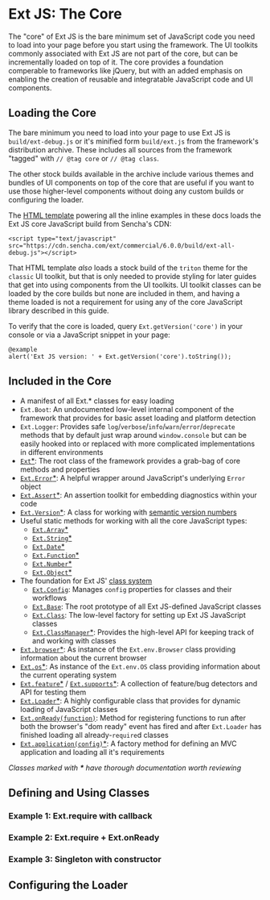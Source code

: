 # Ext JS: The Core

The "core" of Ext JS is the bare minimum set of JavaScript code you need to load into your page before you start using the
framework. The UI toolkits commonly associated with Ext JS are not part of the core, but can be incrementally loaded on
top of it. The core provides a foundation comperable to frameworks like jQuery, but with an added emphasis on enabling
the creation of reusable and integratable JavaScript code and UI components.

## Loading the Core
The bare minimum you need to load into your page to use Ext JS is `build/ext-debug.js` or it's minified
form `build/ext.js` from the framework's distribution archive. These includes all sources from the framework
"tagged" with `// @tag core` or `// @tag class`.

The other stock builds available in the archive include various themes and bundles of UI components on top of the
core that are useful if you want to use those higher-level components without doing any custom builds or configuring the loader.

The [HTML template](../eg-iframe.html) powering all the inline examples in these docs loads the Ext JS core JavaScript build
from Sencha's CDN:

    <script type="text/javascript" src="https://cdn.sencha.com/ext/commercial/6.0.0/build/ext-all-debug.js"></script>

That HTML template _also_ loads a stock build of the `triton` theme for the `classic` UI toolkit, but that is only needed to
provide styling for later guides that get into using components from the UI toolkits. UI toolkit classes can be loaded by the
core builds but none are included in them, and having a theme loaded is not a requirement for using any of the core JavaScript
library described in this guide.

To verify that the core is loaded, query `Ext.getVersion('core')` in your console or via a JavaScript snippet in your page:

    @example
    alert('Ext JS version: ' + Ext.getVersion('core').toString());


## Included in the Core
- A manifest of all Ext.* classes for easy loading
- `Ext.Boot`: An undocumented low-level internal component of the framework that provides for basic
asset loading and platform detection
- `Ext.Logger`: Provides safe `log`/`verbose`/`info`/`warn`/`error`/`deprecate` methods that by default
just wrap around `window.console` but can be easily hooked into or replaced with more complicated
implementations in different environments
- [`Ext`*](http://docs.sencha.com/extjs/6.0/6.0.0-classic/#!/api/Ext): The root class of the framework
provides a grab-bag of core methods and properties
- [`Ext.Error`*](http://docs.sencha.com/extjs/6.0/6.0.0-classic/#!/api/Ext.Error): A helpful wrapper around
JavaScript's underlying `Error` object
- [`Ext.Assert`*](http://docs.sencha.com/extjs/6.0/6.0.0-classic/#!/api/Ext.Assert): An assertion toolkit
for embedding diagnostics within your code
- [`Ext.Version`*](http://docs.sencha.com/extjs/6.0/6.0.0-classic/#!/api/Ext.Version): A class for working
with [semantic version numbers](http://semver.org)
- Useful static methods for working with all the core JavaScript types:
  - [`Ext.Array`*](http://docs.sencha.com/extjs/6.0/6.0.0-classic/#!/api/Ext.Array)
  - [`Ext.String`*](http://docs.sencha.com/extjs/6.0/6.0.0-classic/#!/api/Ext.String)
  - [`Ext.Date`*](http://docs.sencha.com/extjs/6.0/6.0.0-classic/#!/api/Ext.Date)
  - [`Ext.Function`*](http://docs.sencha.com/extjs/6.0/6.0.0-classic/#!/api/Ext.Function)
  - [`Ext.Number`*](http://docs.sencha.com/extjs/6.0/6.0.0-classic/#!/api/Ext.Number)
  - [`Ext.Object`*](http://docs.sencha.com/extjs/6.0/6.0.0-classic/#!/api/Ext.Object)
- The foundation for Ext JS' [class system](http://docs.sencha.com/extjs/6.0/core_concepts/classes.html)
  - [`Ext.Config`](http://docs.sencha.com/extjs/6.0/6.0.0-classic/#!/api/Ext.Config): Manages `config` properties for classes and
  their workflows
  - [`Ext.Base`](http://docs.sencha.com/extjs/6.0/6.0.0-classic/#!/api/Ext.Base): The root prototype of all Ext JS-defined
  JavaScript classes
  - [`Ext.Class`](http://docs.sencha.com/extjs/6.0/6.0.0-classic/#!/api/Ext.Class): The low-level factory for setting up
  Ext JS JavaScript classes
  - [`Ext.ClassManager`*](http://docs.sencha.com/extjs/6.0/6.0.0-classic/#!/api/Ext.ClassManager): Provides the high-level API
  for keeping track of and working with classes
- [`Ext.browser`*](http://docs.sencha.com/extjs/6.0/6.0.0-classic/#!/api/Ext.browser): As instance of the `Ext.env.Browser` class
providing information about the current browser
- [`Ext.os`*](http://docs.sencha.com/extjs/6.0/6.0.0-classic/#!/api/Ext.os): As instance of the `Ext.env.OS` class providing
information about the current operating system
- [`Ext.feature`*](http://docs.sencha.com/extjs/6.0/6.0.0-classic/#!/api/Ext.feature) / [`Ext.supports`*](http://docs.sencha.com/extjs/6.0/6.0.0-classic/#!/api/Ext.feature):
A collection of feature/bug detectors and API for testing them
- [`Ext.Loader`*](http://docs.sencha.com/extjs/6.0/6.0.0-classic/#!/api/Ext.Loader): A highly configurable
class that provides for dynamic loading of JavaScript classes
- [`Ext.onReady(function)`](http://docs.sencha.com/extjs/6.0/6.0.0-classic/#!/api/Ext-method-onReady): Method for registering functions to run after
both the browser's "dom ready" event has fired and after `Ext.Loader` has finished loading all already-`require`d classes
- [`Ext.application(config)`*](http://docs.sencha.com/extjs/6.0/6.0.0-classic/#!/api/Ext-method-application): A factory method for defining an
MVC application and loading all it's requirements

_Classes marked with __*__ have thorough documentation worth reviewing_



## Defining and Using Classes

### Example 1: Ext.require with callback

### Example 2: Ext.require + Ext.onReady

### Example 3: Singleton with constructor



## Configuring the Loader


